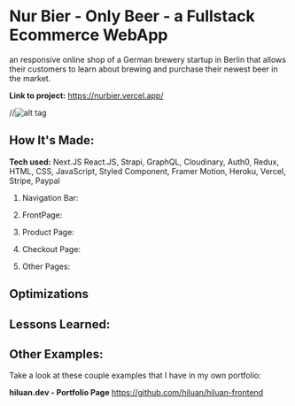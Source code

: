 # Nur Bier - Only Beer - a Fullstack Ecommerce WebApp
an responsive online shop of a German brewery startup in Berlin that allows their customers to learn about brewing and purchase their newest beer in the market.

**Link to project:** https://nurbier.vercel.app/

//![alt tag](https://i.ibb.co/1JDQ6Yv/starlite-online-trading-platform-hiluan-1.jpg)

## How It's Made:

**Tech used:** Next.JS React.JS, Strapi, GraphQL, Cloudinary, Auth0, Redux, HTML, CSS, JavaScript, Styled Component, Framer Motion, Heroku, Vercel, Stripe, Paypal

1. Navigation Bar:


2. FrontPage:


3. Product Page:


4. Checkout Page:


5. Other Pages:



## Optimizations


## Lessons Learned:


## Other Examples:
Take a look at these couple examples that I have in my own portfolio:

**hiluan.dev - Portfolio Page** https://github.com/hiluan/hiluan-frontend

